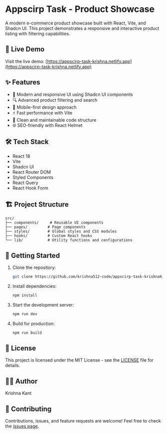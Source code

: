 # Appscirp Task - Product Showcase

A modern e-commerce product showcase built with React, Vite, and Shadcn UI. This project demonstrates a responsive and interactive product listing with filtering capabilities.

## 🚀 Live Demo

Visit the live demo: [https://appscirp-task-krishna.netlify.app](https://appscirp-task-krishna.netlify.app)

## ✨ Features

- 🎨 Modern and responsive UI using Shadcn UI components
- 🔍 Advanced product filtering and search
- 📱 Mobile-first design approach
- ⚡ Fast performance with Vite
- 🎯 Clean and maintainable code structure
- 🌐 SEO-friendly with React Helmet

## 🛠️ Tech Stack

- React 18
- Vite
- Shadcn UI
- React Router DOM
- Styled Components
- React Query
- React Hook Form

## 🏗️ Project Structure

```
src/
├── components/     # Reusable UI components
├── pages/         # Page components
├── styles/        # Global styles and CSS modules
├── hooks/         # Custom React hooks
└── lib/           # Utility functions and configurations
```

## 🚀 Getting Started

1. Clone the repository:
   ```bash
   git clone https://github.com/krishna512-code/appscirp-task-krishnakant.git
   ```

2. Install dependencies:
   ```bash
   npm install
   ```

3. Start the development server:
   ```bash
   npm run dev
   ```

4. Build for production:
   ```bash
   npm run build
   ```

## 📝 License

This project is licensed under the MIT License - see the [LICENSE](LICENSE) file for details.

## 👨‍💻 Author

Krishna Kant

## 🤝 Contributing

Contributions, issues, and feature requests are welcome! Feel free to check the [issues page](https://github.com/krishna512-code/appscirp-task-krishnakant/issues).
